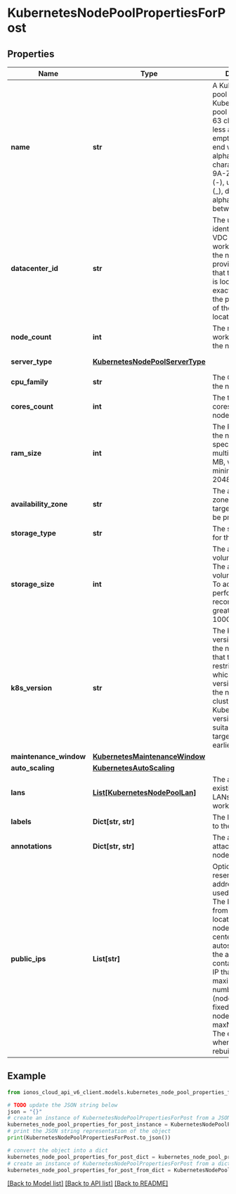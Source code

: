 # KubernetesNodePoolPropertiesForPost


## Properties

Name | Type | Description | Notes
------------ | ------------- | ------------- | -------------
**name** | **str** | A Kubernetes node pool name. Valid Kubernetes node pool name must be 63 characters or less and must be empty or begin and end with an alphanumeric character ([a-z0-9A-Z]) with dashes (-), underscores (_), dots (.), and alphanumerics between. | 
**datacenter_id** | **str** | The unique identifier of the VDC where the worker nodes of the node pool are provisioned.Note that the data center is located in the exact place where the parent cluster of the node pool is located. | 
**node_count** | **int** | The number of worker nodes of the node pool. | 
**server_type** | [**KubernetesNodePoolServerType**](KubernetesNodePoolServerType.md) |  | [optional] [default to KubernetesNodePoolServerType.DEDICATEDCORE]
**cpu_family** | **str** | The CPU type for the nodes. | [optional] 
**cores_count** | **int** | The total number of cores for the nodes. | 
**ram_size** | **int** | The RAM size for the nodes. Must be specified in multiples of 1024 MB, with a minimum size of 2048 MB. | 
**availability_zone** | **str** | The availability zone in which the target VM should be provisioned. | 
**storage_type** | **str** | The storage type for the nodes. | 
**storage_size** | **int** | The allocated volume size in GB. The allocated volume size in GB. To achieve good performance, we recommend a size greater than 100GB for SSD. | 
**k8s_version** | **str** | The Kubernetes version running in the node pool. Note that this imposes restrictions on which Kubernetes versions can run in the node pools of a cluster. Also, not all Kubernetes versions are suitable upgrade targets for all earlier versions. | [optional] 
**maintenance_window** | [**KubernetesMaintenanceWindow**](KubernetesMaintenanceWindow.md) |  | [optional] 
**auto_scaling** | [**KubernetesAutoScaling**](KubernetesAutoScaling.md) |  | [optional] 
**lans** | [**List[KubernetesNodePoolLan]**](KubernetesNodePoolLan.md) | The array of existing private LANs to attach to worker nodes. | [optional] 
**labels** | **Dict[str, str]** | The labels attached to the node pool. | [optional] 
**annotations** | **Dict[str, str]** | The annotations attached to the node pool. | [optional] 
**public_ips** | **List[str]** | Optional array of reserved public IP addresses to be used by the nodes. The IPs must be from the exact location of the node pool&#39;s data center. If autoscaling is used, the array must contain one more IP than the maximum possible number of nodes (nodeCount+1 for a fixed number of nodes or maxNodeCount+1). The extra IP is used when the nodes are rebuilt. | [optional] 

## Example

```python
from ionos_cloud_api_v6_client.models.kubernetes_node_pool_properties_for_post import KubernetesNodePoolPropertiesForPost

# TODO update the JSON string below
json = "{}"
# create an instance of KubernetesNodePoolPropertiesForPost from a JSON string
kubernetes_node_pool_properties_for_post_instance = KubernetesNodePoolPropertiesForPost.from_json(json)
# print the JSON string representation of the object
print(KubernetesNodePoolPropertiesForPost.to_json())

# convert the object into a dict
kubernetes_node_pool_properties_for_post_dict = kubernetes_node_pool_properties_for_post_instance.to_dict()
# create an instance of KubernetesNodePoolPropertiesForPost from a dict
kubernetes_node_pool_properties_for_post_from_dict = KubernetesNodePoolPropertiesForPost.from_dict(kubernetes_node_pool_properties_for_post_dict)
```
[[Back to Model list]](../README.md#documentation-for-models) [[Back to API list]](../README.md#documentation-for-api-endpoints) [[Back to README]](../README.md)


